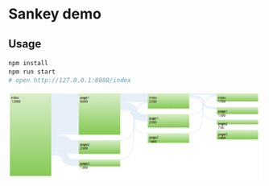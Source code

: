 # Sankey demo

## Usage
```bash
npm install
npm run start
# open http://127.0.0.1:8080/index
```

![sankey](https://github.com/gnosis23/sankey-demo/blob/master/resources/2018-08-01.png?raw=true)
